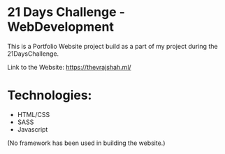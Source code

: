 # 21 Days Challenge - WebDevelopment

This is a Portfolio Website project build as a part of my project during the 21DaysChallenge.

Link to the Website: https://thevrajshah.ml/

# Technologies:
- HTML/CSS
- SASS
- Javascript

(No framework has been used in building the website.)
